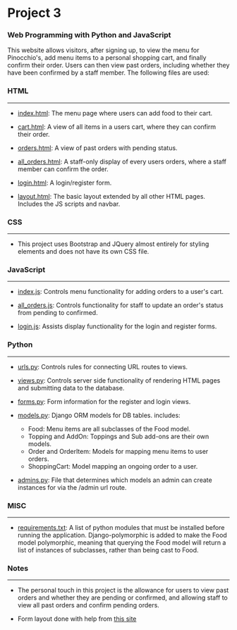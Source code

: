 # Project 3

### Web Programming with Python and JavaScript

This website allows visitors, after signing up, to view the menu for Pinocchio's,
add menu items to a personal shopping cart, and finally confirm their order. Users
can then view past orders, including whether they have been confirmed by a
staff member.
The following files are used:

### HTML
---
* [index.html](/orders/templates/orders/index.html): The menu page where users can add
    food to their cart.

* [cart.html](/orders/templates/orders/cart.html): A view of all items in a users
    cart, where they can confirm their order.

* [orders.html](/orders/templates/orders/orders.html): A view of past orders with
    pending status.

* [all_orders.html](/orders/templates/orders/all_orders.html): A staff-only display
    of every users orders, where a staff member can confirm the order.

* [login.html](/orders/templates/orders/login.html): A login/register form.

* [layout.html](/orders/templates/orders/layout.html): The basic layout extended
    by all other HTML pages. Includes the JS scripts and navbar.

### CSS
---
* This project uses Bootstrap and JQuery almost entirely for styling elements and
    does not have its own CSS file.

### JavaScript
---
* [index.js](/orders/static/orders/index.js): Controls menu functionality for
    adding orders to a user's cart.

* [all_orders.js](/orders/static/orders/all_orders.js): Controls functionality for
    staff to update an order's status from pending to confirmed.

* [login.js](/orders/static/orders/login.js): Assists display functionality for
    the login and register forms.

### Python
---
* [urls.py](/orders/urls.py): Controls rules for connecting URL routes to views.

* [views.py](/orders/views.py): Controls server side functionality of rendering
    HTML pages and submitting data to the database.

* [forms.py](/orders/forms.py): Form information for the register and login views.

* [models.py](/orders/models.py): Django ORM models for DB tables. includes:
    * Food: Menu items are all subclasses of the Food model.
    * Topping and AddOn: Toppings and Sub add-ons are their own models.
    * Order and OrderItem: Models for mapping menu items to user orders.
    * ShoppingCart: Model mapping an ongoing order to a user.

* [admins.py](/orders/admins.py): File that determines which models an admin can
    create instances for via the /admin url route.

### MISC
---
* [requirements.txt](/requirements.txt): A list of python modules that must be
    installed before running the application. Django-polymorphic is added to
    make the Food model polymorphic, meaning that querying the Food model will
    return a list of instances of subclasses, rather than being cast to Food.

### Notes
---
* The personal touch in this project is the allowance for users to view past orders
    and whether they are pending or confirmed, and allowing staff to view all past
    orders and confirm pending orders.

* Form layout done with help from [this site](https://simpleisbetterthancomplex.com/article/2017/08/19/how-to-render-django-form-manually.html)
